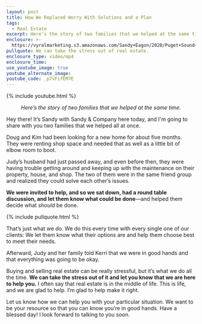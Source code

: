 ```yaml
---
layout: post
title: How We Replaced Worry With Solutions and a Plan
tags:
  - Real Estate
excerpt: Here’s the story of two families that we helped at the same time.
enclosure: >-
  https://vyralmarketing.s3.amazonaws.com/Sandy+Eagon/2020/Puget+Sound+Real+Estate+Agent-+2+Families+We+Helped+All+at+Once.mp4
pullquote: We can take the stress out of real estate.
enclosure_type: video/mp4
enclosure_time:
use_youtube_image: true
youtube_alternate_image:
youtube_code: _p7vFifEM7E
---
```


{% include youtube.html %}

<p style="text-align: center;"><em>Here’s the story of two families that we helped at the same time.</em></p>

Hey there\! It’s Sandy with Sandy & Company here today, and I'm going to share with you two families that we helped all at once.

Doug and Kim had been looking for a new home for about five months. They were renting shop space and needed that as well as a little bit of elbow room to boot.

Judy’s husband had just passed away, and even before then, they were having trouble getting around and keeping up with the maintenance on their property, house, and shop. The two of them were in the same friend group and realized they could solve each other’s issues.

**We were invited to help, and so we sat down, had a round table discussion, and let them know what could be done**—and helped them decide what *should* be done.

{% include pullquote.html %}

That’s just what we do. We do this every time with every single one of our clients: We let them know what their options are and help them choose best to meet their needs.

Afterward, Judy and her family told Kerri that we were in good hands and that everything was going to be okay.

Buying and selling real estate can be really stressful, but it’s what we do all the time. **We can take the stress out of it and let you know that we are here to help you.** I often say that real estate is in the middle of life. This is life, and we are glad to help. I’m glad to help make it right.

Let us know how we can help you with your particular situation. We want to be your resource so that you can know you’re in good hands. Have a blessed day\! I look forward to talking to you soon.
